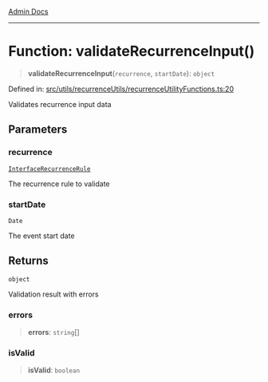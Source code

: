 [Admin Docs](/)

---

# Function: validateRecurrenceInput()

> **validateRecurrenceInput**(`recurrence`, `startDate`): `object`

Defined in: [src/utils/recurrenceUtils/recurrenceUtilityFunctions.ts:20](https://github.com/PalisadoesFoundation/talawa-admin/blob/main/src/utils/recurrenceUtils/recurrenceUtilityFunctions.ts#L20)

Validates recurrence input data

## Parameters

### recurrence

[`InterfaceRecurrenceRule`](../../recurrenceTypes/interfaces/InterfaceRecurrenceRule.md)

The recurrence rule to validate

### startDate

`Date`

The event start date

## Returns

`object`

Validation result with errors

### errors

> **errors**: `string`[]

### isValid

> **isValid**: `boolean`
